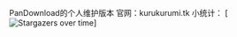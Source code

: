 PanDownload的个人维护版本
官网：kurukurumi.tk
小统计：
[![Stargazers over time](https://starchart.cc/PanDownloadServer/Server.svg)]
